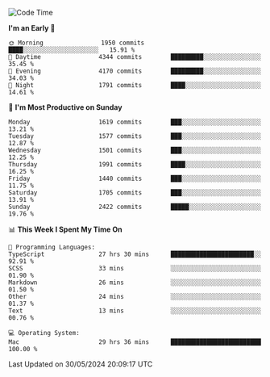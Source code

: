 <!--START_SECTION:waka-->
![Code Time](http://img.shields.io/badge/Code%20Time-4%2C023%20hrs%2027%20mins-blue)

**I'm an Early 🐤** 

```text
🌞 Morning                1950 commits        ████░░░░░░░░░░░░░░░░░░░░░   15.91 % 
🌆 Daytime                4344 commits        █████████░░░░░░░░░░░░░░░░   35.45 % 
🌃 Evening                4170 commits        █████████░░░░░░░░░░░░░░░░   34.03 % 
🌙 Night                  1791 commits        ████░░░░░░░░░░░░░░░░░░░░░   14.61 % 
```
📅 **I'm Most Productive on Sunday** 

```text
Monday                   1619 commits        ███░░░░░░░░░░░░░░░░░░░░░░   13.21 % 
Tuesday                  1577 commits        ███░░░░░░░░░░░░░░░░░░░░░░   12.87 % 
Wednesday                1501 commits        ███░░░░░░░░░░░░░░░░░░░░░░   12.25 % 
Thursday                 1991 commits        ████░░░░░░░░░░░░░░░░░░░░░   16.25 % 
Friday                   1440 commits        ███░░░░░░░░░░░░░░░░░░░░░░   11.75 % 
Saturday                 1705 commits        ███░░░░░░░░░░░░░░░░░░░░░░   13.91 % 
Sunday                   2422 commits        █████░░░░░░░░░░░░░░░░░░░░   19.76 % 
```


📊 **This Week I Spent My Time On** 

```text
💬 Programming Languages: 
TypeScript               27 hrs 30 mins      ███████████████████████░░   92.91 % 
SCSS                     33 mins             ░░░░░░░░░░░░░░░░░░░░░░░░░   01.90 % 
Markdown                 26 mins             ░░░░░░░░░░░░░░░░░░░░░░░░░   01.50 % 
Other                    24 mins             ░░░░░░░░░░░░░░░░░░░░░░░░░   01.37 % 
Text                     13 mins             ░░░░░░░░░░░░░░░░░░░░░░░░░   00.76 % 

💻 Operating System: 
Mac                      29 hrs 36 mins      █████████████████████████   100.00 % 
```


 Last Updated on 30/05/2024 20:09:17 UTC
<!--END_SECTION:waka-->
